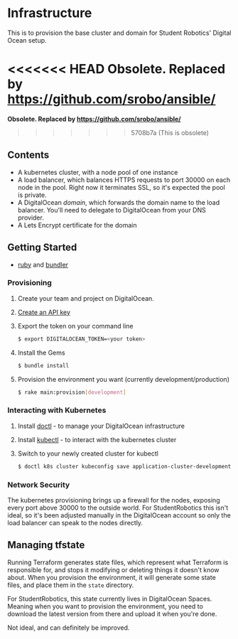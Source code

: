 # Infrastructure

This is to provision the base cluster and domain for Student Robotics' Digital
Ocean setup.

<<<<<<< HEAD
<span color="red">Obsolete. Replaced by https://github.com/srobo/ansible/</span>
=======
**Obsolete. Replaced by https://github.com/srobo/ansible/**
>>>>>>> 5708b7a (This is obsolete)

## Contents

* A kubernetes cluster, with a node pool of one instance
* A load balancer, which balances HTTPS requests to port 30000 on each node in
  the pool. Right now it terminates SSL, so it's expected the pool is private.
* A DigitalOcean _domain_, which forwards the domain name to the load balancer.
  You'll need to delegate to DigitalOcean from your DNS provider.
* A Lets Encrypt certificate for the domain

## Getting Started

* [ruby][ruby] and [bundler][bundler]

### Provisioning

1. Create your team and project on DigitalOcean.

2. [Create an API key][dotoken]

3. Export the token on your command line
   
   ```bash
   $ export DIGITALOCEAN_TOKEN=<your token>
   ```

4. Install the Gems

   ```bash
   $ bundle install
   ```

5. Provision the environment you want (currently development/production)

    ```bash
    $ rake main:provision[development]
    ```

### Interacting with Kubernetes

1. Install [doctl][doctl] - to manage your DigitalOcean infrastructure
2. Install [kubectl][kubectl] - to interact with the kubernetes cluster

3. Switch to your newly created cluster for kubectl
   
   ```bash
   $ doctl k8s cluster kubeconfig save application-cluster-development
   ```
   
### Network Security

The kubernetes provisioning brings up a firewall for the nodes, exposing every
port above 30000 to the outside world. For StudentRobotics this isn't ideal, so
it's been adjusted manually in the DigitalOcean account so only the load 
balancer can speak to the nodes directly.

## Managing tfstate

Running Terraform generates state files, which represent what Terraform is
responsible for, and stops it modifying or deleting things it doesn't know 
about. When you provision the environment, it will generate some state files, 
and place them in the `state` directory. 

For StudentRobotics, this state currently lives in DigitalOcean Spaces. Meaning
when you want to provision the environment, you need to download the latest
version from there and upload it when you're done.

Not ideal, and can definitely be improved.

[ruby]: https://www.ruby-lang.org/en/documentation/installation/
[bundler]: https://bundler.io/#getting-started
[doctl]: https://github.com/digitalocean/doctl#installing-doctl
[kubectl]: https://kubernetes.io/docs/tasks/tools/install-kubectl/
[dotoken]: https://cloud.digitalocean.com/account/api/tokens
